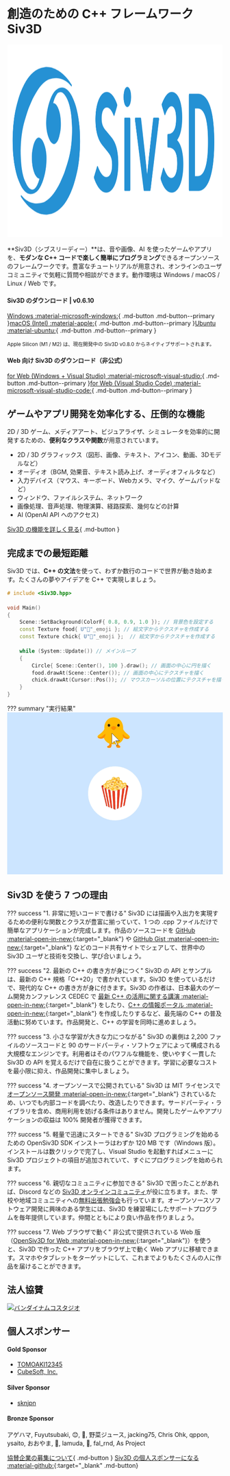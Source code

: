 # 創造のための C++ フレームワーク Siv3D
<div class="logo"><img src="https://raw.githubusercontent.com/Siv3D/siv3d.site.resource/main/v6/logo/logo.png" width="1450" height="450"></div>

**Siv3D（シブスリーディー）**は、音や画像、AI を使ったゲームやアプリを、**モダンな C++ コードで楽しく簡単にプログラミング**できるオープンソースのフレームワークです。豊富なチュートリアルが用意され、オンラインのユーザコミュニティで気軽に質問や相談ができます。動作環境は Windows / macOS / Linux / Web です。

#### Siv3D のダウンロード | v0.6.10

[Windows :material-microsoft-windows:](download/windows){ .md-button .md-button--primary }[macOS (Intel) :material-apple:](download/macos){ .md-button .md-button--primary }[Ubuntu :material-ubuntu:](download/ubuntu){ .md-button .md-button--primary }

<small>Apple Silicon (M1 / M2) は、現在開発中の Siv3D v0.8.0 からネイティブサポートされます。</small>

#### Web 向け Siv3D のダウンロード（非公式）

[for Web (Windows + Visual Studio) :material-microsoft-visual-studio:](download/web){ .md-button .md-button--primary }[for Web (Visual Studio Code) :material-microsoft-visual-studio-code:](download/web){ .md-button .md-button--primary }

## ゲームやアプリ開発を効率化する、圧倒的な機能
2D / 3D ゲーム、メディアアート、ビジュアライザ、シミュレータを効率的に開発するための、**便利なクラスや関数**が用意されています。

- 2D / 3D グラフィックス（図形、画像、テキスト、アイコン、動画、3Dモデルなど）
- オーディオ（BGM, 効果音、テキスト読み上げ、オーディオフィルタなど）
- 入力デバイス（マウス、キーボード、Webカメラ、マイク、ゲームパッドなど）
- ウィンドウ、ファイルシステム、ネットワーク
- 画像処理、音声処理、物理演算、経路探索、幾何などの計算
- AI (OpenAI API へのアクセス)

[Siv3D の機能を詳しく見る](./features/){ .md-button }


## 完成までの最短距離
Siv3D では、**C++ の文法**を使って、わずか数行のコードで世界が動き始めます。たくさんの夢やアイデアを C++ で実現しましょう。

```cpp
# include <Siv3D.hpp>

void Main()
{
	Scene::SetBackground(ColorF{ 0.8, 0.9, 1.0 }); // 背景色を設定する
	const Texture food{ U"🍿"_emoji }; // 絵文字からテクスチャを作成する
	const Texture chick{ U"🐥"_emoji };	// 絵文字からテクスチャを作成する

	while (System::Update()) // メインループ
	{
		Circle{ Scene::Center(), 100 }.draw(); // 画面の中心に円を描く
		food.drawAt(Scene::Center()); // 画面の中心にテクスチャを描く
		chick.drawAt(Cursor::Pos()); // マウスカーソルの位置にテクスチャを描く
	}
}
```

??? summary "実行結果"
    ![](https://raw.githubusercontent.com/Siv3D/siv3d.site.resource/main/v6/demo/chick.gif)


## Siv3D を使う 7 つの理由

??? success "1. 非常に短いコードで書ける"
	Siv3D には描画や入出力を実現するための便利な関数とクラスが豊富に揃っていて、1 つの .cpp ファイルだけで簡単なアプリケーションが完成します。作品のソースコードを [GitHub :material-open-in-new:](https://github.com/){:target="_blank"} や [GitHub Gist :material-open-in-new:](https://gist.github.com/){:target="_blank"} などのコード共有サイトでシェアして、世界中の Siv3D ユーザと技術を交換し、学び合いましょう。

??? success "2. 最新の C++ の書き方が身につく"
	Siv3D の API とサンプルは、最新の C++ 規格「C++20」で書かれています。Siv3D を使っているだけで、現代的な C++ の書き方が身に付きます。Siv3D の作者は、日本最大のゲーム開発カンファレンス CEDEC で [最新 C++ の活用に関する講演 :material-open-in-new:](https://speakerdeck.com/cpp/cedec2020){:target="_blank"} をしたり、[C++ の情報ポータル :material-open-in-new:](https://cppmap.github.io/){:target="_blank"} を作成したりするなど、最先端の C++ の普及活動に努めています。作品開発と、C++ の学習を同時に進めましょう。

??? success "3. 小さな学習が大きな力につながる"
	Siv3D の裏側は 2,200 ファイルのソースコードと 90 のサードパーティ・ソフトウェアによって構成される大規模なエンジンです。利用者はそのパワフルな機能を、使いやすく一貫した Siv3D の API を覚えるだけで自在に扱うことができます。学習に必要なコストを最小限に抑え、作品開発に集中しましょう。

??? success "4. オープンソースで公開されている"
	Siv3D は MIT ライセンスで [オープンソース開発 :material-open-in-new:](https://github.com/Siv3D/OpenSiv3D){:target="_blank"} されているため、いつでも内部コードを調べたり、改造したりできます。サードパーティ・ライブラリを含め、商用利用を妨げる条件はありません。開発したゲームやアプリケーションの収益は 100% 開発者が獲得できます。

??? success "5. 軽量で迅速にスタートできる"
	Siv3D プログラミングを始めるための OpenSiv3D SDK インストーラはわずか 120 MB です（Windows 版）。インストールは数クリックで完了し、Visual Studio を起動すればメニューに Siv3D プロジェクトの項目が追加されていて、すぐにプログラミングを始められます。

??? success "6. 親切なコミュニティに参加できる"
	Siv3D で困ったことがあれば、Discord などの [Siv3D オンラインコミュニティ](community/community/)が役に立ちます。また、学校や地域コミュニティへの[無料出張勉強会](community/study-meeting/)も行っています。オープンソースソフトウェア開発に興味のある学生には、Siv3D を練習場にしたサポートプログラムを毎年提供しています。仲間とともにより良い作品を作りましょう。

??? success "7. Web ブラウザで動く"
	非公式で提供されている Web 版（[OpenSiv3D for Web :material-open-in-new:](https://siv3d.kamenokosoft.com/docs/ja/){:target="_blank"}）を使うと、Siv3D で作った C++ アプリをブラウザ上で動く Web アプリに移植できます。スマホやタブレットをターゲットにして、これまでよりもたくさんの人に作品を届けることができます。


## 法人協賛
<div class="sponsor"><a href="https://www.bandainamcostudios.com/" target="_blank"><img src="https://siv3d.jp/sponsors/バンダイナムコスタジオ.png" alt="バンダイナムコスタジオ"></a></div>

## 個人スポンサー

#### Gold Sponsor 
- [TOMOAKI12345](https://github.com/TOMOAKI12345)
- [CubeSoft, Inc.](https://www.cube-soft.jp/)

#### Silver Sponsor
- [sknjpn](https://twitter.com/sknjpn)

#### Bronze Sponsor
アゲハマ, Fuyutsubaki, 😊, 🐝, 野菜ジュース, jacking75, Chris Ohk, qppon, ysaito, おおやま, 🍵, lamuda, 🌻, fal_rnd, As Project


[協賛企業の募集について](./sponsorship/corporate-sponsor){ .md-button } [Siv3D の個人スポンサーになる :material-github:](https://github.com/sponsors/Reputeless){:target="_blank" .md-button} 
